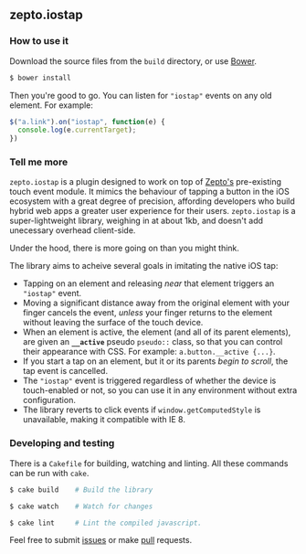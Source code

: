 ## zepto.iostap

### How to use it

Download the source files from the `build` directory, or use [Bower](http://www.bower.io/).

```bash
$ bower install
```

Then you're good to go. You can listen for `"iostap"` events on any old element. For example:

```js
$("a.link").on("iostap", function(e) {
  console.log(e.currentTarget);
})
```

### Tell me more

`zepto.iostap` is a plugin designed to work on top of [Zepto's](http://www.zeptojs.com/) pre-existing touch event module. It mimics the behaviour of tapping a button in the iOS ecosystem with a great degree of precision, affording developers who build hybrid web apps a greater user experience for their users. `zepto.iostap` is a super-lightweight library, weighing in at about 1kb, and doesn't add unecessary overhead client-side.

Under the hood, there is more going on than you might think.

The library aims to acheive several goals in imitating the native iOS tap:
  - Tapping on an element and releasing *near* that element triggers an `"iostap"` event.
  - Moving a significant distance away from the original element with your finger cancels the event, *unless* your finger returns to the element without leaving the surface of the touch device.
  - When an element is active, the element (and all of its parent elements), are given an __`__active`__ pseudo `pseudo::` class, so that you can control their appearance with CSS. For example: `a.button.__active {...}`.
  - If you start a tap on an element, but it or its parents *begin to scroll*, the tap event is cancelled.
  - The `"iostap"` event is triggered regardless of whether the device is touch-enabled or not, so you can use it in any environment without extra configuration.
  - The library reverts to click events if `window.getComputedStyle` is unavailable, making it compatible with IE 8.

### Developing and testing

There is a `Cakefile` for building, watching and linting. All these commands can be run with `cake`.

```bash
$ cake build    # Build the library

$ cake watch    # Watch for changes

$ cake lint     # Lint the compiled javascript.
```

Feel free to submit [issues](https://github.com/stephenhutchings/zepto.iostap/issues) or make [pull](https://github.com/stephenhutchings/zepto.iostap/pulls) requests.
